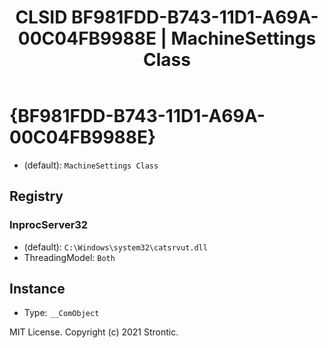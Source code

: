 ﻿---
title: "CLSID BF981FDD-B743-11D1-A69A-00C04FB9988E | MachineSettings Class"
excerpt: What is COM-Object CLSID BF981FDD-B743-11D1-A69A-00C04FB9988E?
---

# {BF981FDD-B743-11D1-A69A-00C04FB9988E}

* (default): `MachineSettings Class`

## Registry


### InprocServer32

* (default): `C:\Windows\system32\catsrvut.dll`
* ThreadingModel: `Both`

## Instance

* Type: `__ComObject`

MIT License. Copyright (c) 2021 Strontic.


